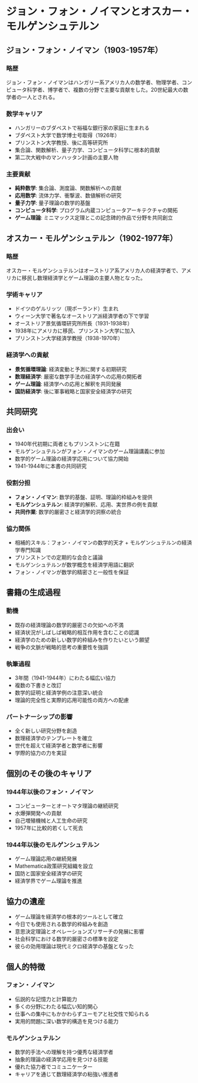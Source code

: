 # ジョン・フォン・ノイマンとオスカー・モルゲンシュテルン

## ジョン・フォン・ノイマン（1903-1957年）

### 略歴
ジョン・フォン・ノイマンはハンガリー系アメリカ人の数学者、物理学者、コンピュータ科学者、博学者で、複数の分野で主要な貢献をした。20世紀最大の数学者の一人とされる。

### 数学キャリア
- ハンガリーのブダペストで裕福な銀行家の家庭に生まれる
- ブダペスト大学で数学博士号取得（1926年）
- プリンストン大学教授、後に高等研究所
- 集合論、関数解析、量子力学、コンピュータ科学に根本的貢献
- 第二次大戦中のマンハッタン計画の主要人物

### 主要貢献
- **純粋数学**: 集合論、測度論、関数解析への貢献
- **応用数学**: 流体力学、衝撃波、数値解析の研究
- **量子力学**: 量子理論の数学的基盤
- **コンピュータ科学**: プログラム内蔵コンピュータアーキテクチャの開拓
- **ゲーム理論**: ミニマックス定理とこの記念碑的作品で分野を共同創立

## オスカー・モルゲンシュテルン（1902-1977年）

### 略歴
オスカー・モルゲンシュテルンはオーストリア系アメリカ人の経済学者で、アメリカに移民し数理経済学とゲーム理論の主要人物となった。

### 学術キャリア
- ドイツのゲルリッツ（現ポーランド）生まれ
- ウィーン大学で著名なオーストリア派経済学者の下で学習
- オーストリア景気循環研究所所長（1931-1938年）
- 1938年にアメリカに移民、プリンストン大学に加入
- プリンストン大学経済学教授（1938-1970年）

### 経済学への貢献
- **景気循環理論**: 経済変動と予測に関する初期研究
- **数理経済学**: 厳密な数学手法の経済学への応用の開拓者
- **ゲーム理論**: 経済学への応用と解釈を共同発展
- **国防経済学**: 後に軍事戦略と国家安全経済学の研究

## 共同研究

### 出会い
- 1940年代初期に両者ともプリンストンに在籍
- モルゲンシュテルンがフォン・ノイマンのゲーム理論講義に参加
- 数学的ゲーム理論の経済学応用について協力開始
- 1941-1944年に本書の共同研究

### 役割分担
- **フォン・ノイマン**: 数学的基盤、証明、理論的枠組みを提供
- **モルゲンシュテルン**: 経済学的解釈、応用、実世界の例を貢献
- **共同作業**: 数学的厳密さと経済学的洞察の統合

### 協力関係
- 相補的スキル：フォン・ノイマンの数学的天才 + モルゲンシュテルンの経済学専門知識
- プリンストンでの定期的な会合と議論
- モルゲンシュテルンが数学概念を経済学用語に翻訳
- フォン・ノイマンが数学的精密さと一般性を保証

## 書籍の生成過程

### 動機
- 既存の経済理論の数学的厳密さの欠如への不満
- 経済状況がしばしば戦略的相互作用を含むことの認識
- 経済学のための新しい数学的枠組みを作りたいという願望
- 戦争の文脈が戦略的思考の重要性を強調

### 執筆過程
- 3年間（1941-1944年）にわたる幅広い協力
- 複数の下書きと改訂
- 数学的証明と経済学例の注意深い統合
- 理論的完全性と実際的応用可能性の両方への配慮

### パートナーシップの影響
- 全く新しい研究分野を創造
- 数理経済学のテンプレートを確立
- 世代を超えて経済学者と数学者に影響
- 学際的協力の力を実証

## 個別のその後のキャリア

### 1944年以後のフォン・ノイマン
- コンピューターとオートマタ理論の継続研究
- 水爆弾開発への貢献
- 自己増殖機械と人工生命の研究
- 1957年に比較的若くして死去

### 1944年以後のモルゲンシュテルン
- ゲーム理論応用の継続発展
- Mathematica政策研究組織を設立
- 国防と国家安全経済学の研究
- 経済学界でゲーム理論を推進

## 協力の遺産
- ゲーム理論を経済学の根本的ツールとして確立
- 今日でも使用される数学的枠組みを創造
- 意思決定理論とオペレーションズリサーチの発展に影響
- 社会科学における数学的厳密さの標準を設定
- 彼らの効用理論は現代ミクロ経済学の基盤となった

## 個人的特徴

### フォン・ノイマン
- 伝説的な記憶力と計算能力
- 多くの分野にわたる幅広い知的関心
- 仕事への集中にもかかわらずユーモアと社交性で知られる
- 実用的問題に深い数学的構造を見つける能力

### モルゲンシュテルン
- 数学的手法への理解を持つ優秀な経済学者
- 抽象的理論の経済学応用を見つける技能
- 優れた協力者でコミュニケーター
- キャリアを通じて数理経済学の粘強い推進者